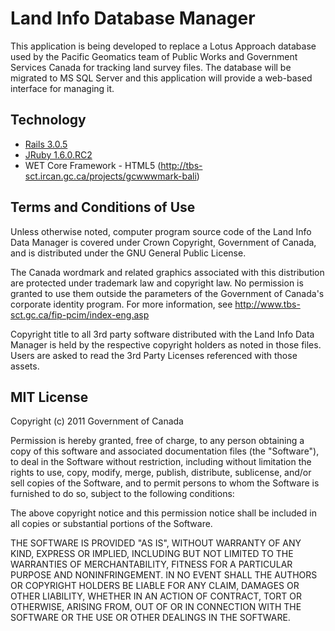 # Land Info Database Manager

This application is being developed to replace a Lotus Approach database used by the Pacific Geomatics team of Public Works and Government Services Canada for tracking land survey files. The database will be migrated to MS SQL Server and this application will provide a web-based interface for managing it.

## Technology

* [Rails 3.0.5](http://www.rubyonrails.org/)
* [JRuby 1.6.0.RC2](http://www.jruby.org/)
* WET Core Framework - HTML5 (http://tbs-sct.ircan.gc.ca/projects/gcwwwmark-bali)

## Terms and Conditions of Use

Unless otherwise noted, computer program source code of the Land Info Data Manager is covered under Crown Copyright, Government of Canada, and is distributed under the GNU General Public License.

The Canada wordmark and related graphics associated with this distribution are protected under trademark law and copyright law. No permission is granted to use them outside the parameters of the Government of Canada's corporate identity program. For more information, see http://www.tbs-sct.gc.ca/fip-pcim/index-eng.asp

Copyright title to all 3rd party software distributed with the Land Info Data Manager is held by the respective copyright holders as noted in those files. Users are asked to read the 3rd Party Licenses referenced with those assets.

## MIT License

Copyright (c) 2011 Government of Canada

Permission is hereby granted, free of charge, to any person obtaining a copy of this software and associated documentation files (the "Software"), to deal in the Software without restriction, including without limitation the rights to use, copy, modify, merge, publish, distribute, sublicense, and/or sell copies of the Software, and to permit persons to whom the Software is furnished to do so, subject to the following conditions:

The above copyright notice and this permission notice shall be included in all copies or substantial portions of the Software.

THE SOFTWARE IS PROVIDED "AS IS", WITHOUT WARRANTY OF ANY KIND, EXPRESS OR IMPLIED, INCLUDING BUT NOT LIMITED TO THE WARRANTIES OF MERCHANTABILITY, FITNESS FOR A PARTICULAR PURPOSE AND NONINFRINGEMENT. IN NO EVENT SHALL THE AUTHORS OR COPYRIGHT HOLDERS BE LIABLE FOR ANY CLAIM, DAMAGES OR OTHER LIABILITY, WHETHER IN AN ACTION OF CONTRACT, TORT OR OTHERWISE, ARISING FROM, OUT OF OR IN CONNECTION WITH THE SOFTWARE OR THE USE OR OTHER DEALINGS IN THE SOFTWARE.
